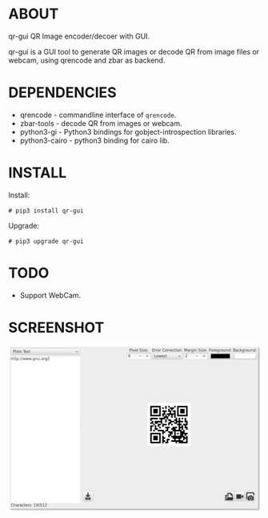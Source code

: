 ABOUT
=====
qr-gui QR Image encoder/decoer with GUI.

qr-gui is a GUI tool to generate QR images or decode QR from image files or webcam, using qrencode and zbar as backend.

DEPENDENCIES
============

* qrencode - commandline interface of `qrencode`.
* zbar-tools - decode QR from images or webcam.
* python3-gi - Python3 bindings for gobject-introspection libraries.
* python3-cairo - python3 binding for cairo lib.

INSTALL
=======
Install:

    # pip3 install qr-gui

Upgrade:

    # pip3 upgrade qr-gui

TODO
====
* Support WebCam.


SCREENSHOT
==========
![qrencoegui screenshot](screenshots/screenshot-0.png?raw=true)
